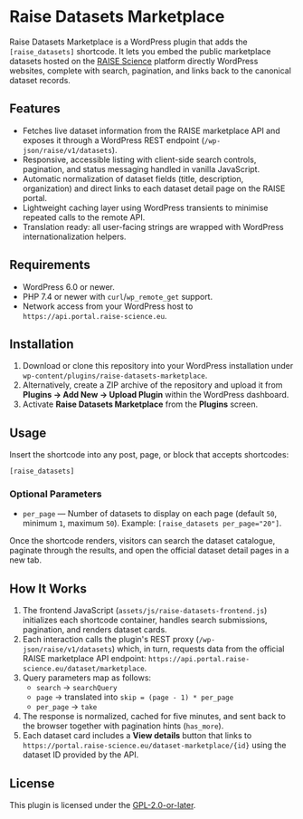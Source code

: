 # Raise Datasets Marketplace

Raise Datasets Marketplace is a WordPress plugin that adds the `[raise_datasets]` shortcode. It lets you embed the public marketplace datasets hosted on the [RAISE Science](https://portal.raise-science.eu/dataset-marketplace) platform directly WordPress websites, complete with search, pagination, and links back to the canonical dataset records.

## Features
- Fetches live dataset information from the RAISE marketplace API and exposes it through a WordPress REST endpoint (`/wp-json/raise/v1/datasets`).
- Responsive, accessible listing with client-side search controls, pagination, and status messaging handled in vanilla JavaScript.
- Automatic normalization of dataset fields (title, description, organization) and direct links to each dataset detail page on the RAISE portal.
- Lightweight caching layer using WordPress transients to minimise repeated calls to the remote API.
- Translation ready: all user-facing strings are wrapped with WordPress internationalization helpers.

## Requirements
- WordPress 6.0 or newer.
- PHP 7.4 or newer with `curl`/`wp_remote_get` support.
- Network access from your WordPress host to `https://api.portal.raise-science.eu`.

## Installation
1. Download or clone this repository into your WordPress installation under `wp-content/plugins/raise-datasets-marketplace`.
2. Alternatively, create a ZIP archive of the repository and upload it from **Plugins → Add New → Upload Plugin** within the WordPress dashboard.
3. Activate **Raise Datasets Marketplace** from the **Plugins** screen.

## Usage
Insert the shortcode into any post, page, or block that accepts shortcodes:

```
[raise_datasets]
```

### Optional Parameters
- `per_page` — Number of datasets to display on each page (default `50`, minimum `1`, maximum `50`). Example: `[raise_datasets per_page="20"]`.

Once the shortcode renders, visitors can search the dataset catalogue, paginate through the results, and open the official dataset detail pages in a new tab.

## How It Works
1. The frontend JavaScript (`assets/js/raise-datasets-frontend.js`) initializes each shortcode container, handles search submissions, pagination, and renders dataset cards.
2. Each interaction calls the plugin's REST proxy (`/wp-json/raise/v1/datasets`) which, in turn, requests data from the official RAISE marketplace API endpoint: `https://api.portal.raise-science.eu/dataset/marketplace`.
3. Query parameters map as follows:
   - `search` → `searchQuery`
   - `page` → translated into `skip = (page - 1) * per_page`
   - `per_page` → `take`
4. The response is normalized, cached for five minutes, and sent back to the browser together with pagination hints (`has_more`).
5. Each dataset card includes a **View details** button that links to `https://portal.raise-science.eu/dataset-marketplace/{id}` using the dataset ID provided by the API.

## License
This plugin is licensed under the [GPL-2.0-or-later](https://www.gnu.org/licenses/gpl-2.0.html).
